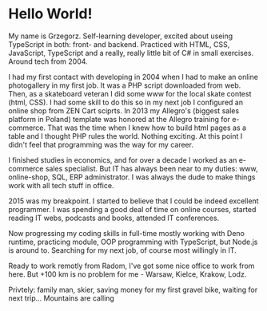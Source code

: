 # Hello World!  
My name is Grzegorz. Self-learning developer, excited about useing TypeScript in both: front- and backend. Practiced with HTML, CSS, JavaScript, TypeScript and a really, really little bit of C# in small exercises. Around tech from 2004.

I had my first contact with developing in 2004 when I had to make an online photogallery in my first job. It was a PHP script downloaded from web. Then, as a skateboard veteran I did some www for the local skate contest (html, CSS). I had some skill to do this so in my next job I configured an online shop from ZEN Cart sciprts. In 2013 my Allegro's (biggest sales platform in Poland) template was honored at the Allegro training for e-commerce. That was the time when I knew how to build html pages as a table and I thought PHP rules the world. Nothing exciting. At this point I didn't feel that programming was the way for my career.  

I finished studies in economics, and for over a decade I worked as an e-commerce sales specialist. But IT has always been near to my duties: www, online-shop, SQL, ERP administrator. I was always the dude to make things work with all tech stuff in office.  

2015 was my breakpoint. I started to believe that I could be indeed excellent programmer. I was spending a good deal of time on online courses, started reading IT webs, podcasts and books, attended IT conferences.

Now progressing my coding skills in full-time mostly working with Deno runtime, practicing module, OOP programming with TypeScript, but Node.js is around to. Searching for my next job, of course most willingly in IT. 

Ready to work remotly from Radom, I've got some nice office to work from here. But +100 km is no problem for me - Warsaw, Kielce, Krakow, Lodz.

Privtely: family man, skier, saving money for my first gravel bike, waiting for next trip... Mountains are calling
